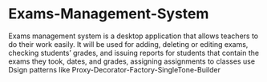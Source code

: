 # Exams-Management-System
Exams management system is a desktop application that allows teachers to do their work easily. It will be used for adding, deleting or editing exams, checking students’ grades, and issuing reports for students that contain the exams they took, dates, and grades, assigning assignments to classes
use Dsign patterns like Proxy-Decorator-Factory-SingleTone-Builder
